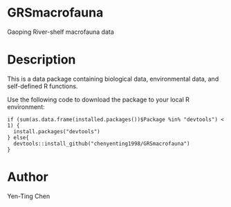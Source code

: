 # GRSmacrofauna
Gaoping River-shelf macrofauna data

# Description
This is a data package containing biological data, environmental data, and self-defined R functions.

Use the following code to download the package to your local R environment:

```
if (sum(as.data.frame(installed.packages())$Package %in% "devtools") < 1) {
  install.packages("devtools")
} else{
  devtools::install_github("chenyenting1998/GRSmacrofauna")
}
```

# Author
Yen-Ting Chen
